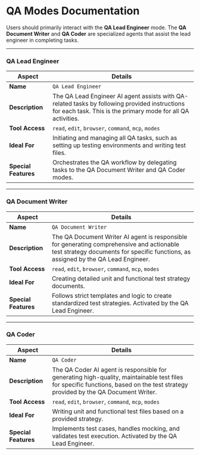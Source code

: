 # QA Modes Documentation

Users should primarily interact with the **QA Lead Engineer** mode. The **QA Document Writer** and **QA Coder** are specialized agents that assist the lead engineer in completing tasks.


---

### QA Lead Engineer

| Aspect          | Details                                                                                                                                                           |
| --------------- | ----------------------------------------------------------------------------------------------------------------------------------------------------------------- |
| **Name**        | `QA Lead Engineer`                                                                                                                                                |
| **Description** | The QA Lead Engineer AI agent assists with QA-related tasks by following provided instructions for each task. This is the primary mode for all QA activities.      |
| **Tool Access** | `read`, `edit`, `browser`, `command`, `mcp`, `modes`                                                                                                              |
| **Ideal For**   | Initiating and managing all QA tasks, such as setting up testing environments and writing test files.                                                               |
| **Special Features** | Orchestrates the QA workflow by delegating tasks to the QA Document Writer and QA Coder modes.                                                              |

---

### QA Document Writer

| Aspect          | Details                                                                                                                                                           |
| --------------- | ----------------------------------------------------------------------------------------------------------------------------------------------------------------- |
| **Name**        | `QA Document Writer`                                                                                                                                              |
| **Description** | The QA Document Writer AI agent is responsible for generating comprehensive and actionable test strategy documents for specific functions, as assigned by the QA Lead Engineer. |
| **Tool Access** | `read`, `edit`, `browser`, `command`, `mcp`, `modes`                                                                                                              |
| **Ideal For**   | Creating detailed unit and functional test strategy documents.                                                                                                    |
| **Special Features** | Follows strict templates and logic to create standardized test strategies. Activated by the QA Lead Engineer.                                                 |

---

### QA Coder

| Aspect          | Details                                                                                                                                                           |
| --------------- | ----------------------------------------------------------------------------------------------------------------------------------------------------------------- |
| **Name**        | `QA Coder`                                                                                                                                                        |
| **Description** | The QA Coder AI agent is responsible for generating high-quality, maintainable test files for specific functions, based on the test strategy provided by the QA Document Writer. |
| **Tool Access** | `read`, `edit`, `browser`, `command`, `mcp`, `modes`                                                                                                              |
| **Ideal For**   | Writing unit and functional test files based on a provided strategy.                                                                                              |
| **Special Features** | Implements test cases, handles mocking, and validates test execution. Activated by the QA Lead Engineer.                                                      |